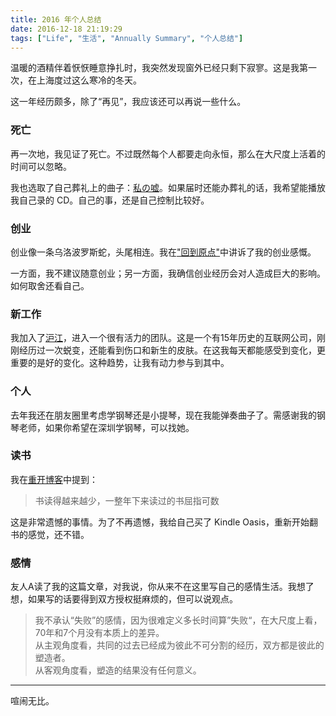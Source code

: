 ```yaml
---
title: 2016 年个人总结
date: 2016-12-18 21:19:29
tags: ["Life", "生活", "Annually Summary", "个人总结"]
---
```



温暖的酒精伴着恹恹睡意挣扎时，我突然发现窗外已经只剩下寂寥。这是我第一次，在上海度过这么寒冷的冬天。

这一年经历颇多，除了“再见”，我应该还可以再说一些什么。

<!-- more -->

### 死亡

再一次地，我见证了死亡。不过既然每个人都要走向永恒，那么在大尺度上活着的时间可以忽略。

我也选取了自己葬礼上的曲子：[私の嘘](https://pan.baidu.com/s/1hrU3tPy)。如果届时还能办葬礼的话，我希望能播放我自己录的 CD。自己的事，还是自己控制比较好。

### 创业

创业像一条乌洛波罗斯蛇，头尾相连。我在["回到原点"](/back-to-origin)中讲诉了我的创业感慨。

一方面，我不建议随意创业；另一方面，我确信创业经历会对人造成巨大的影响。如何取舍还看自己。

### 新工作

我加入了[沪江](https://hujiang.com)，进入一个很有活力的团队。这是一个有15年历史的互联网公司，刚刚经历过一次蜕变，还能看到伤口和新生的皮肤。在这我每天都能感受到变化，更重要的是好的变化。这种趋势，让我有动力参与到其中。

### 个人

去年我还在朋友圈里考虑学钢琴还是小提琴，现在我能弹奏曲子了。需感谢我的钢琴老师，如果你希望在深圳学钢琴，可以找她。

### 读书

我在[重开博客](/why-i-setup-a-blog-again)中提到：

> 书读得越来越少，一整年下来读过的书屈指可数

这是非常遗憾的事情。为了不再遗憾，我给自己买了 Kindle Oasis，重新开始翻书的感觉，还不错。

### 感情

友人A读了我的这篇文章，对我说，你从来不在这里写自己的感情生活。我想了想，如果写的话要得到双方授权挺麻烦的，但可以说观点。

> 我不承认“失败”的感情，因为很难定义多长时间算”失败“，在大尺度上看，70年和7个月没有本质上的差异。  
> 从主观角度看，共同的过去已经成为彼此不可分割的经历，双方都是彼此的塑造者。  
> 从客观角度看，塑造的结果没有任何意义。

---

喧闹无比。  
